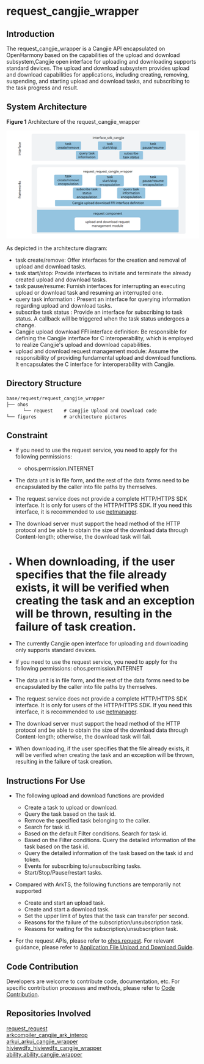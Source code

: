 # request_cangjie_wrapper

## Introduction

The request_cangjie_wrapper is a Cangjie API encapsulated on OpenHarmony based on the capabilities of the upload and download subsystem,Cangjie open interface for uploading and downloading supports standard devices. The upload and download subsystem provides upload and download capabilities for applications, including creating, removing, suspending, and starting upload and download tasks, and subscribing to the task progress and result.

## System Architecture

**Figure 1** Architecture of the request_cangjie_wrapper

![](figures/request_cangjie_wrapper_architecture_en.png "Architecture of the request_cangjie_wrapper")

As depicted in the architecture diagram:

- task create/remove: Offer interfaces for the creation and removal of upload and download tasks.
- task start/stop: Provide interfaces to initiate and terminate the already created upload and download tasks.
- task pause/resume: Furnish interfaces for interrupting an executing upload or download task and resuming an interrupted one.
- query task information : Present an interface for querying information regarding upload and download tasks.
- subscribe task status : Provide an interface for subscribing to task status. A callback will be triggered when the task status undergoes a change.
- Cangjie upload download FFI interface definition: Be responsible for defining the Cangjie interface for C interoperability, which is employed to realize Cangjie's upload and download capabilities.
- upload and download request management module: Assume the responsibility of providing fundamental upload and download functions. It encapsulates the C interface for interoperability with Cangjie.

## Directory Structure

```
base/request/request_cangjie_wrapper
├── ohos             
      └── request    # Cangjie Upload and Download code
└── figures          # architecture pictures
```

## Constraint

- If you need to use the request service, you need to apply for the following permissions: 
  
  - ohos.permission.INTERNET

- The data unit is in file form, and the rest of the data forms need to be encapsulated by the caller into file paths by themselves. 

- The request service does not provide a complete HTTP/HTTPS SDK interface. It is only for users of the HTTP/HTTPS SDK. If you need this interface, it is recommended to use [netmanager](https://gitcode.com/openharmony-sig/netmanager_netmanager_cangjie_wrapper). 

- The download server must support the head method of the HTTP protocol and be able to obtain the size of the download data through Content-length; otherwise, the download task will fail. 

- When downloading, if the user specifies that the file already exists, it will be verified when creating the task and an exception will be thrown, resulting in the failure of task creation.
  =======

- The currently Cangjie open interface for uploading and downloading only supports standard devices.

- If you need to use the request service, you need to apply for the following permissions: 
     ohos.permission.INTERNET

- The data unit is in file form, and the rest of the data forms need to be encapsulated by the caller into file paths by themselves. 

- The request service does not provide a complete HTTP/HTTPS SDK interface. It is only for users of the HTTP/HTTPS SDK. If you need this interface, it is recommended to use [netmanager](https://gitcode.com/openharmony-sig/netmanager_netmanager_cangjie_wrapper). 

- The download server must support the head method of the HTTP protocol and be able to obtain the size of the download data through Content-length; otherwise, the download task will fail. 

- When downloading, if the user specifies that the file already exists, it will be verified when creating the task and an exception will be thrown, resulting in the failure of task creation. 

## Instructions For Use



- The following upload and download functions are provided
  
  - Create a task to upload or download. 
  - Query the task based on the task id. 
  - Remove the specified task belonging to the caller. 
  - Search for task id.
  - Based on the default Filter conditions. Search for task id.
  - Based on the Filter conditions. Query the detailed information of the task based on the task id. 
  - Query the detailed information of the task based on the task id and token. 
  - Events for subscribing to/unsubscribing tasks.
  - Start/Stop/Pause/restart tasks.

- Compared with ArkTS, the following functions are temporarily not supported
  
  - Create and start an upload task. 
  - Create and start a download task. 
  - Set the upper limit of bytes that the task can transfer per second. 
  - Reasons for the failure of the subscription/unsubscription task. 
  - Reasons for waiting for the subscription/unsubscription task.

- For the request APIs, please refer to [ohos.request](https://gitcode.com/openharmony-sig/arkcompiler_cangjie_ark_interop/blob/master/doc/API_Reference/source_en/apis/BasicServicesKit/cj-apis-request-agent.md). For relevant guidance, please refer to [Application File Upload and Download Guide](https://gitcode.com/openharmony-sig/arkcompiler_cangjie_ark_interop/blob/master/doc/Dev_Guide/source_en/basic-services/request/cj-app-file-upload-download.md).

## Code Contribution

Developers are welcome to contribute code, documentation, etc. For specific contribution processes and methods, please refer to [Code Contribution](https://gitcode.com/openharmony/docs/blob/master/en/contribute/code-contribution.md).

## Repositories Involved

[request_request](https://gitee.com/openharmony/request_request/blob/master/README.md)  
[arkcompiler_cangjie_ark_interop](https://gitcode.com/openharmony-sig/arkcompiler_cangjie_ark_interop/tree/master/README.md)  
[arkui_arkui_cangjie_wrapper](https://gitcode.com/openharmony-sig/arkui_arkui_cangjie_wrapper/tree/master/README.md)  
[hiviewdfx_hiviewdfx_cangjie_wrapper](https://gitcode.com/openharmony-sig/hiviewdfx_hiviewdfx_cangjie_wrapper/tree/master/README.md)  
[ability_ability_cangjie_wrapper](https://gitcode.com/openharmony-sig/ability_ability_cangjie_wrapper/tree/master/README.md)



